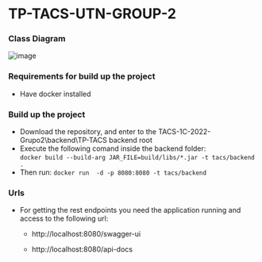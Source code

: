 
# TP-TACS-UTN-GROUP-2



### Class Diagram

![image](https://media.discordapp.net/attachments/958543527153901580/961981089994383381/unknown.png)


### Requirements for build up the project
- Have docker installed

### Build up the project
- Download the repository, and enter to the TACS-1C-2022-Grupo2\backend\TP-TACS backend root
- Execute the following comand inside the backend folder:  
``` docker build --build-arg JAR_FILE=build/libs/*.jar -t tacs/backend . ```
- Then run: 
``` docker run  -d -p 8080:8080 -t tacs/backend ```

### Urls

- For getting the rest endpoints you need the application running and access to the following url:

  - http://localhost:8080/swagger-ui 
 
  - http://localhost:8080/api-docs
